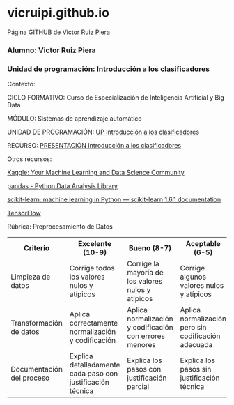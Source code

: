 # vicruipi.github.io

Página GITHUB de Victor Ruiz Piera


<h3>Alumno: Victor Ruiz Piera</h3>


<h3>Unidad de programación: Introducción a los clasificadores</h3>


Contexto:

CICLO FORMATIVO: Curso de Especialización de Inteligencia Artificial y Big Data

MÓDULO: Sistemas de aprendizaje automático



UNIDAD DE PROGRAMACIÓN: <a href="https://www.canva.com/design/DAGoc7ZX1Qk/3JK7QOZnYnP0b_Q3gN4Mug/edit?utm_content=DAGoc7ZX1Qk&utm_campaign=designshare&utm_medium=link2&utm_source=sharebutton">UP Introducción a los clasificadores</a>



RECURSO: <a href="https://www.canva.com/design/DAGoq2L1kvI/55RaDLp8bQQYjtE3O9ONJA/edit?utm_content=DAGoq2L1kvI&utm_campaign=designshare&utm_medium=link2&utm_source=sharebutton">PRESENTACIÓN Introducción a los clasificadores</a>




Otros recursos:

<a href="https://www.kaggle.com/">Kaggle: Your Machine Learning and Data Science Community </a>

<a href="https://pandas.pydata.org/">pandas - Python Data Analysis Library </a>

<a href="https://scikit-learn.org/stable/index.html">scikit-learn: machine learning in Python — scikit-learn 1.6.1 documentation </a>

<a href="https://www.tensorflow.org/?hl=es">TensorFlow </a>





Rúbrica: Preprocesamiento de Datos
<table>
<tr>
  <th>Criterio</th><th>	Excelente (10-9)</th><th>	Bueno (8-7)</th><th>	Aceptable (6-5)</th><th>	Insuficiente (<5) </th>
  </tr>

<tr><td>Limpieza de datos</td><td>	Corrige todos los valores nulos y atípicos</td><td>	Corrige la mayoría de los valores nulos y atípicos</td><td>	Corrige algunos valores nulos y atípicos</td><td>	No corrige valores nulos ni atípicos</td></tr>
<tr><td>Transformación de datos	</td><td>Aplica correctamente normalización y codificación	</td><td>Aplica normalización y codificación con errores menores	</td><td>Aplica normalización pero sin codificación adecuada</td><td>	No aplica transformación de datos</td></tr>
<tr><td>Documentación del proceso	</td><td>Explica detalladamente cada paso con justificación técnica</td><td>	Explica los pasos con justificación parcial</td><td>	Explica los pasos sin justificación técnica</td><td>	No documenta el proceso</td></tr>
</table>


